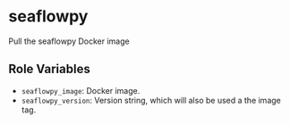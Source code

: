 seaflowpy
=========

Pull the seaflowpy Docker image

Role Variables
--------------

* `seaflowpy_image`: Docker image.
* `seaflowpy_version`: Version string, which will also be used a the image tag.
